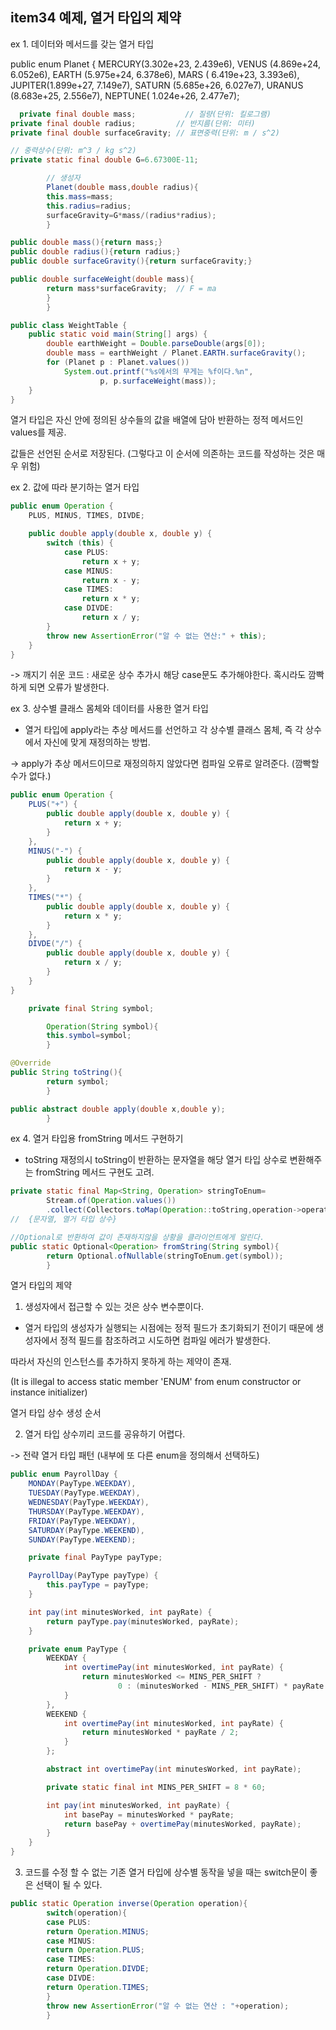 ## item34 예제, 열거 타입의 제약

ex 1. 데이터와 메서드를 갖는 열거 타입

public enum Planet { MERCURY(3.302e+23, 2.439e6), VENUS  (4.869e+24, 6.052e6), EARTH  (5.975e+24, 6.378e6), MARS   (
6.419e+23, 3.393e6), JUPITER(1.899e+27, 7.149e7), SATURN (5.685e+26, 6.027e7), URANUS (8.683e+25, 2.556e7), NEPTUNE(
1.024e+26, 2.477e7);

```java
  private final double mass;           // 질량(단위: 킬로그램)
private final double radius;         // 반지름(단위: 미터)
private final double surfaceGravity; // 표면중력(단위: m / s^2)

// 중력상수(단위: m^3 / kg s^2)
private static final double G=6.67300E-11;

        // 생성자
        Planet(double mass,double radius){
        this.mass=mass;
        this.radius=radius;
        surfaceGravity=G*mass/(radius*radius);
        }

public double mass(){return mass;}
public double radius(){return radius;}
public double surfaceGravity(){return surfaceGravity;}

public double surfaceWeight(double mass){
        return mass*surfaceGravity;  // F = ma
        }
        }
```

```java
public class WeightTable {
    public static void main(String[] args) {
        double earthWeight = Double.parseDouble(args[0]);
        double mass = earthWeight / Planet.EARTH.surfaceGravity();
        for (Planet p : Planet.values())
            System.out.printf("%s에서의 무게는 %f이다.%n",
                    p, p.surfaceWeight(mass));
    }
}
```

열거 타입은 자신 안에 정의된 상수들의 값을 배열에 담아 반환하는 정적 메서드인 values를 제공.

값들은 선언된 순서로 저장된다.  (그렇다고 이 순서에 의존하는 코드를 작성하는 것은 매우 위험)

ex 2. 값에 따라 분기하는 열거 타입

```java
public enum Operation {
    PLUS, MINUS, TIMES, DIVDE;

    public double apply(double x, double y) {
        switch (this) {
            case PLUS:
                return x + y;
            case MINUS:
                return x - y;
            case TIMES:
                return x * y;
            case DIVDE:
                return x / y;
        }
        throw new AssertionError("알 수 없는 연산:" + this);
    }
}
```

-> 깨지기 쉬운 코드 : 새로운 상수 추가시 해당 case문도 추가해야한다. 혹시라도 깜빡하게 되면 오류가 발생한다.

ex 3. 상수별 클래스 몸체와 데이터를 사용한 열거 타입

- 열거 타입에 apply라는 추상 메서드를 선언하고 각 상수별 클래스 몸체, 즉 각 상수에서 자신에 맞게 재정의하는 방법.

-> apply가 추상 메서드이므로 재정의하지 않았다면 컴파일 오류로 알려준다. (깜빡할 수가 없다.)

```java
public enum Operation {
    PLUS("+") {
        public double apply(double x, double y) {
            return x + y;
        }
    },
    MINUS("-") {
        public double apply(double x, double y) {
            return x - y;
        }
    },
    TIMES("*") {
        public double apply(double x, double y) {
            return x * y;
        }
    },
    DIVDE("/") {
        public double apply(double x, double y) {
            return x / y;
        }
    }
}
```

```java
    private final String symbol;

        Operation(String symbol){
        this.symbol=symbol;
        }

@Override
public String toString(){
        return symbol;
        }

public abstract double apply(double x,double y);
        }
```

ex 4. 열거 타입용 fromString 메서드 구현하기

- toString 재정의시 toString이 반환하는 문자열을 해당 열거 타입 상수로 변환해주는 fromString 메서드 구현도 고려.

```java
private static final Map<String, Operation> stringToEnum=
        Stream.of(Operation.values())
        .collect(Collectors.toMap(Operation::toString,operation->operation));
//  {문자열, 열거 타입 상수}

//Optional로 반환하여 값이 존재하지않을 상황을 클라이언트에게 알린다.
public static Optional<Operation> fromString(String symbol){
        return Optional.ofNullable(stringToEnum.get(symbol));
        }

```

열거 타입의 제약

1. 생성자에서 접근할 수 있는 것은 상수 변수뿐이다.

- 열거 타입의 생성자가 실행되는 시점에는 정적 필드가 초기화되기 전이기 때문에 생성자에서 정적 필드를 참조하려고 시도하면 컴파일 에러가 발생한다.

따라서 자신의 인스턴스를 추가하지 못하게 하는 제약이 존재.

(It is illegal to access static member 'ENUM' from enum constructor or instance initializer)

열거 타입 상수 생성 순서

2. 열거 타입 상수끼리 코드를 공유하기 어렵다.

-> 전략 열거 타입 패턴 (내부에 또 다른 enum을 정의해서 선택하도)

```java
public enum PayrollDay {
    MONDAY(PayType.WEEKDAY),
    TUESDAY(PayType.WEEKDAY),
    WEDNESDAY(PayType.WEEKDAY),
    THURSDAY(PayType.WEEKDAY),
    FRIDAY(PayType.WEEKDAY),
    SATURDAY(PayType.WEEKEND),
    SUNDAY(PayType.WEEKEND);

    private final PayType payType;

    PayrollDay(PayType payType) {
        this.payType = payType;
    }

    int pay(int minutesWorked, int payRate) {
        return payType.pay(minutesWorked, payRate);
    }

    private enum PayType {
        WEEKDAY {
            int overtimePay(int minutesWorked, int payRate) {
                return minutesWorked <= MINS_PER_SHIFT ?
                        0 : (minutesWorked - MINS_PER_SHIFT) * payRate / 2;
            }
        },
        WEEKEND {
            int overtimePay(int minutesWorked, int payRate) {
                return minutesWorked * payRate / 2;
            }
        };

        abstract int overtimePay(int minutesWorked, int payRate);

        private static final int MINS_PER_SHIFT = 8 * 60;

        int pay(int minutesWorked, int payRate) {
            int basePay = minutesWorked * payRate;
            return basePay + overtimePay(minutesWorked, payRate);
        }
    }
}
```

3. 코드를 수정 할 수 없는 기존 열거 타입에 상수별 동작을 넣을 때는 switch문이 좋은 선택이 될 수 있다.

```java
public static Operation inverse(Operation operation){
        switch(operation){
        case PLUS:
        return Operation.MINUS;
        case MINUS:
        return Operation.PLUS;
        case TIMES:
        return Operation.DIVDE;
        case DIVDE:
        return Operation.TIMES;
        }
        throw new AssertionError("알 수 없는 연산 : "+operation);
        }
```
